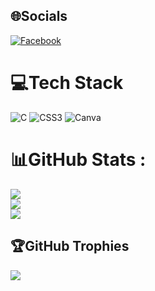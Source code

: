 
## 🌐Socials
[![Facebook](https://img.shields.io/badge/Facebook-%231877F2.svg?logo=Facebook&logoColor=white)](https://facebook.com/nghia1705) 

# 💻Tech Stack
![C](https://img.shields.io/badge/c-%2300599C.svg?style=for-the-badge&logo=c&logoColor=white) ![CSS3](https://img.shields.io/badge/css3-%231572B6.svg?style=for-the-badge&logo=css3&logoColor=white) ![Canva](https://img.shields.io/badge/Canva-%2300C4CC.svg?style=for-the-badge&logo=Canva&logoColor=white)
# 📊GitHub Stats :
![](https://github-readme-stats.vercel.app/api?username=Nghias1705&theme=highcontrast&hide_border=false&include_all_commits=false&count_private=true)<br/>
![](https://github-readme-streak-stats.herokuapp.com/?user=Nghias1705&theme=highcontrast&hide_border=false)<br/>
![](https://github-readme-stats.vercel.app/api/top-langs/?username=Nghias1705&theme=highcontrast&hide_border=false&include_all_commits=false&count_private=true&layout=compact)

## 🏆GitHub Trophies
![](https://github-trophies.vercel.app/?username=Nghias1705&theme=radical&no-frame=false&no-bg=false&margin-w=4)
